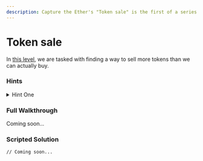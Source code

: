 ```yaml
---
description: Capture the Ether's "Token sale" is the first of a series of math challenges.
---
```


# Token sale

In [this level](https://capturetheether.com/challenges/math/token-sale/), we are tasked with finding a way to sell more tokens than we can actually buy.

### Hints

<details>

<summary>Hint One</summary>

The heart of this exploit is an integer overflow in the `buy` function. The `numTokens` argument is all we have at our disposal to make that happen.

</details>

### Full Walkthrough

Coming soon...

### Scripted Solution

```
// Coming soon...
```
